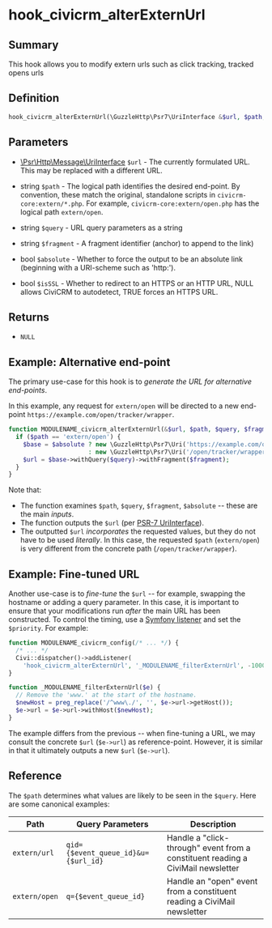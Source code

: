# hook_civicrm_alterExternUrl

## Summary

This hook allows you to modify extern urls such as click tracking, tracked opens urls


## Definition

```php
hook_civicrm_alterExternUrl(\GuzzleHttp\Psr7\UriInterface &$url, $path, $query, $fragment, $absolute, $isSSL)
```

##  Parameters

- [\Psr\Http\Message\UriInterface](https://www.php-fig.org/psr/psr-7/#35-psrhttpmessageuriinterface/) `$url` - The currently formulated URL. This may be replaced with a different URL.

- string `$path` - The logical path identifies the desired end-point. By convention, these match the original,
  standalone scripts in `civicrm-core:extern/*.php`. For example, `civicrm-core:extern/open.php` has the logical path `extern/open`.

- string `$query` - URL query parameters as a string

- string `$fragment` - A fragment identifier (anchor) to append to the link)

- bool `$absolute` - Whether to force the output to be an absolute link (beginning with a URI-scheme such as 'http:').

- bool `$isSSL` - Whether to redirect to an HTTPS or an HTTP URL, NULL allows CiviCRM to autodetect, TRUE forces an HTTPS URL.

## Returns

-   `NULL`

## Example: Alternative end-point

The primary use-case for this hook is to *generate the URL for alternative end-points*.

In this example, any request for `extern/open` will be directed to a new end-point `https://example.com/open/tracker/wrapper`.

```php
function MODULENAME_civicrm_alterExternUrl(&$url, $path, $query, $fragment, $absolute, $isSSL) {
  if ($path == 'extern/open') {
    $base = $absolute ? new \GuzzleHttp\Psr7\Uri('https://example.com/open/tracker/wrapper');
                      : new \GuzzleHttp\Psr7\Uri('/open/tracker/wrapper')
    $url = $base->withQuery($query)->withFragment($fragment);
  }
}
```

Note that:

* The function examines `$path`, `$query`, `$fragment`, `$absolute` -- these are the main *inputs*.
* The function outputs the `$url` (per [PSR-7 UriInterface](https://www.php-fig.org/psr/psr-7/#35-psrhttpmessageuriinterface)).
* The outputted `$url` *incorporates* the requested values, but they do not have to be used *literally*.
  In this case, the requested `$path` (`extern/open`) is very different from the concrete path (`/open/tracker/wrapper`).

## Example: Fine-tuned URL

Another use-case is to *fine-tune* the `$url` -- for example, swapping the hostname or adding a query parameter.  In this case, it is important to ensure that your modifications run *after* the main URL has been constructed. To control the timing, use a [Symfony listener](/hooks/usage/symfony) and set the `$priority`. For example:

```php
function MODULENAME_civicrm_config(/* ... */) {
  /* ... */
  Civi::dispatcher()->addListener(
    'hook_civicrm_alterExternUrl', '_MODULENAME_filterExternUrl', -1000);
}

function _MODULENAME_filterExternUrl($e) {
  // Remove the 'www.' at the start of the hostname.
  $newHost = preg_replace('/^www\./', '', $e->url->getHost());
  $e->url = $e->url->withHost($newHost);
}
```

The example differs from the previous -- when fine-tuning a URL, we may consult the concrete `$url` (`$e->url`) as reference-point. However, it is similar in that it ultimately outputs a new `$url` (`$e->url`).

## Reference

The `$path` determines what values are likely to be seen in the `$query`. Here are some canonical examples:

| Path | Query Parameters | Description |
| -- | -- | -- |
| `extern/url` | `qid={$event_queue_id}&u={$url_id}` | Handle a "click-through" event from a constituent reading a CiviMail newsletter |
| `extern/open` | `q={$event_queue_id}` | Handle an "open" event from a constituent reading a CiviMail newsletter |
